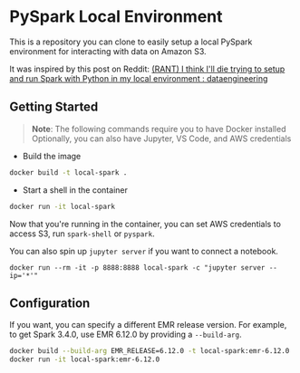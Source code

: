 # PySpark Local Environment

This is a repository you can clone to easily setup a local PySpark environment for interacting with data on Amazon S3.

It was inspired by this post on Reddit: [(RANT) I think I'll die trying to setup and run Spark with Python in my local environment : dataengineering](https://www.reddit.com/r/dataengineering/comments/10njfnd/rant_i_think_ill_die_trying_to_setup_and_run/)

## Getting Started

> **Note**: The following commands require you to have Docker installed
> Optionally, you can also have Jupyter, VS Code, and AWS credentials

- Build the image

```bash
docker build -t local-spark .
```

- Start a shell in the container

```bash
docker run -it local-spark
```

Now that you're running in the container, you can set AWS credentials to access S3, run `spark-shell` or `pyspark`.

You can also spin up `jupyter server` if you want to connect a notebook.

```
docker run --rm -it -p 8888:8888 local-spark -c "jupyter server --ip='*'"
```

## Configuration

If you want, you can specify a different EMR release version. For example, to get Spark 3.4.0, use EMR 6.12.0 by providing a `--build-arg`.

```bash
docker build --build-arg EMR_RELEASE=6.12.0 -t local-spark:emr-6.12.0 .
docker run -it local-spark:emr-6.12.0
```
